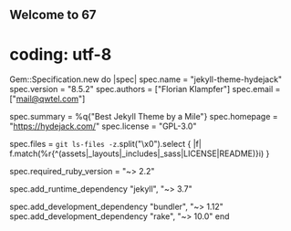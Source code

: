 ## Welcome to 67


# coding: utf-8

Gem::Specification.new do |spec|
  spec.name          = "jekyll-theme-hydejack"
  spec.version       = "8.5.2"
  spec.authors       = ["Florian Klampfer"]
  spec.email         = ["mail@qwtel.com"]

  spec.summary       = %q{"Best Jekyll Theme by a Mile"}
  spec.homepage      = "https://hydejack.com/"
  spec.license       = "GPL-3.0"

  spec.files         = `git ls-files -z`.split("\x0").select { |f| f.match(%r{^(assets|_layouts|_includes|_sass|LICENSE|README)}i) }

  spec.required_ruby_version = "~> 2.2"

  spec.add_runtime_dependency "jekyll", "~> 3.7"

  spec.add_development_dependency "bundler", "~> 1.12"
  spec.add_development_dependency "rake", "~> 10.0"
end
